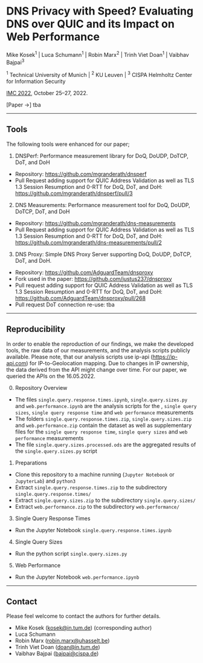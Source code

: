 # DNS Privacy with Speed? Evaluating DNS over QUIC and its Impact on Web Performance

Mike Kosek<sup>1</sup> | Luca Schumann<sup>1</sup> | Robin Marx<sup>2</sup> | Trinh Viet Doan<sup>1</sup> | Vaibhav Bajpai<sup>3</sup>

<sup>1</sup> Technical University of Munich | <sup>2</sup> KU Leuven | <sup>3</sup> CISPA Helmholtz Center for Information Security

[IMC 2022](https://conferences.sigcomm.org/imc/2022/), October 25&ndash;27, 2022.

[Paper &rarr;] tba

---

## Tools

The following tools were enhanced for our paper;

1. DNSPerf: Performance measurement library for DoQ, DoUDP, DoTCP, DoT, and DoH 
* Repository: https://github.com/mgranderath/dnsperf
* Pull Request adding support for QUIC Address Validation as well as TLS 1.3 Session Resumption and 0-RTT for DoQ, DoT, and DoH: https://github.com/mgranderath/dnsperf/pull/3

2. DNS Measurements: Performance measurement tool for DoQ, DoUDP, DoTCP, DoT, and DoH
* Repository: https://github.com/mgranderath/dns-measurements
* Pull Request adding support for QUIC Address Validation as well as TLS 1.3 Session Resumption and 0-RTT for DoQ, DoT, and DoH: https://github.com/mgranderath/dns-measurements/pull/2

3. DNS Proxy: Simple DNS Proxy Server supporting DoQ, DoUDP, DoTCP, DoT, and DoH. 
* Repository: https://github.com/AdguardTeam/dnsproxy
* Fork used in the paper: https://github.com/justus237/dnsproxy
* Pull request adding support for QUIC Address Validation as well as TLS 1.3 Session Resumption and 0-RTT for DoQ, DoT, and DoH: https://github.com/AdguardTeam/dnsproxy/pull/268
* Pull request DoT connection re-use: tba 

---

## Reproducibility

In order to enable the reproduction of our findings, we make the developed tools, the raw data of our measurements, and the analysis scripts publicly available. Please note, that our analysis scripts use ip-api (https://ip-api.com) for IP-to-Geolocation mapping. Due to changes in IP ownership, the data derived from the API might change over time. For our paper, we queried the APIs on the 16.05.2022.

0. Repository Overview
* The files ```single.query.response.times.ipynb```, ```single.query.sizes.py``` and ```web.performance.ipynb``` are the analysis scripts for the , ```single query sizes```, ```single query response time``` and ```web performance``` measurements
* The folders ```single.query.response.times.zip```, ```single.query.sizes.zip``` and ```web.performance.zip``` contain the dataset as well as supplementary files for the ```single query response time```, ```single query sizes``` and ```web performance``` measurements
* The file ```single.query.sizes.processed.ods``` are the aggregated results of the ```single.query.sizes.py``` script


1. Preparations
* Clone this repository to a machine running (```Jupyter Notebook``` or ```JupyterLab```) and ```python3```
* Extract ```single.query.response.times.zip``` to the subdirectory ```single.query.response.times/```
* Extract ```single.query.sizes.zip``` to the subdirectory ```single.query.sizes/```
* Extract ```web.performance.zip``` to the subdirectory ```web.performance/```

3. Single Query Response Times
* Run the Jupyter Notebook ```single.query.response.times.ipynb```

4. Single Query Sizes
* Run the python script ```single.query.sizes.py```

5. Web Performance
* Run the Jupyter Notebook ```web.performance.ipynb```

---

## Contact

Please feel welcome to contact the authors for further details.

* Mike Kosek (kosek@in.tum.de) (corresponding author)
* Luca Schumann
* Robin Marx (robin.marx@uhasselt.be)
* Trinh Viet Doan (doan@in.tum.de)
* Vaibhav Bajpai (bajpai@cispa.de)
